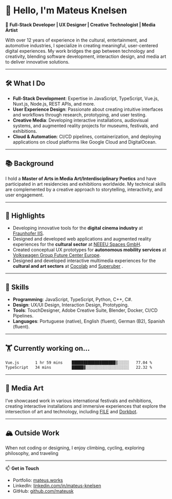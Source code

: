 # 👋 Hello, I'm Mateus Knelsen

🎨 **Full-Stack Developer | UX Designer | Creative Technologist | Media Artist**

With over 12 years of experience in the cultural, entertainment, and automotive industries, I specialize in creating meaningful, user-centered digital experiences. My work bridges the gap between technology and creativity, blending software development, interaction design, and media art to deliver innovative solutions.

---

## 🛠️ What I Do
- **Full-Stack Development**: Expertise in JavaScript, TypeScript, Vue.js, Nuxt.js, Node.js, REST APIs, and more.
- **User Experience Design**: Passionate about creating intuitive interfaces and workflows through research, prototyping, and user testing.
- **Creative Media**: Developing interactive installations, audiovisual systems, and augmented reality projects for museums, festivals, and exhibitions.
- **Cloud & Automation**: CI/CD pipelines, containerization, and deploying applications on cloud platforms like Google Cloud and DigitalOcean.

---

## 📚 Background
I hold a **Master of Arts in Media Art/Interdisciplinary Poetics** and have participated in art residencies and exhibitions worldwide. My technical skills are complemented by a creative approach to storytelling, interactivity, and user engagement.

---

## 🔦 Highlights
- Developing innovative tools for the **digital cinema industry** at [Fraunhofer IIS](https://www.iis.fraunhofer.de/en.html).
- Designed and developed web applications and augmented reality experiences for the **cultural sector** at [NEEEU Spaces GmbH](https://neu.io).
- Created conceptual UX prototypes for **autonomous mobility services** at [Volkswagen Group Future Center Europe](https://www.linkedin.com/company/future-center-europe).
- Designed and developed interactive multimedia experiences for the **cultural and art sectors** at [Cocolab](https://cocolab.mx) and [Superuber](https://superuber.com) .

---

## 🌟 Skills
- **Programming**: JavaScript, TypeScript, Python, C++, C#.
- **Design**: UX/UI Design, Interaction Design, Prototyping.
- **Tools**: TouchDesigner, Adobe Creative Suite, Blender, Docker, CI/CD Pipelines.
- **Languages**: Portuguese (native), English (fluent), German (B2), Spanish (fluent).

---

## 🏋️ Currently working on...
<!--START_SECTION:waka-->

```txt
Vue.js       1 hr 59 mins    ███████████████████▒░░░░░   77.04 %
TypeScript   34 mins         █████▓░░░░░░░░░░░░░░░░░░░   22.32 %
```

<!--END_SECTION:waka-->

---

## 🎨 Media Art
I’ve showcased work in various international festivals and exhibitions, creating interactive installations and immersive experiences that explore the intersection of art and technology, including [FILE](https://file.org.br) and [Dorkbot](https://dorkbot.org).

---

## 🏔️ Outside Work
When not coding or designing, I enjoy climbing, cycling, exploring philosophy, and traveling

---

📫 **Get in Touch**
- Portfolio: [mateus.works](http://mateus.works)
- LinkedIn: [linkedin.com/in/mateus-knelsen](https://linkedin.com/in/mateus-knelsen)
- GitHub: [github.com/mateusk](https://github.com/mateusk)
